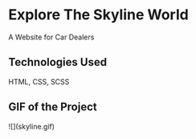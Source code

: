 <h1> Explore The Skyline World</h1>

A Website for Car Dealers

<h2>Technologies Used</h2>

HTML, CSS, SCSS

<h2>GIF of the Project</h2>
![](skyline.gif)